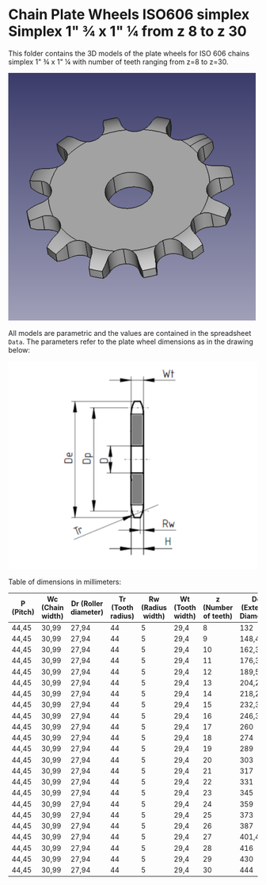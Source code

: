 # Chain Plate Wheels ISO606 simplex Simplex 1" ¾ x 1" ¼ from z 8 to z 30

This folder contains the 3D models of the plate wheels for ISO 606 chains simplex 1" ¾ x 1" ¼ with number of teeth ranging from z=8 to z=30.

![Image](screenshot.png "Plate Wheel Simplex")

All models are parametric and the values are contained in the spreadsheet `Data`.
The parameters refer to the plate wheel dimensions as in the drawing below:

![Drawing](drawing.png "Drawing")

Table of dimensions in millimeters:

P (Pitch)|Wc (Chain width)|Dr (Roller diameter)|Tr (Tooth radius)|Rw (Radius width)|Wt (Tooth width)|z (Number of teeth)|De (External Diameter)|Dp (Pitch diameter)|D (Hole diameter)|H (Total height)
---|---|---|---|---|---|---|---|---|---|---
44,45|30,99|27,94|44|5|29,4|8|132|116,15|20|29,4
44,45|30,99|27,94|44|5|29,4|9|148,4|129,96|20|29,4
44,45|30,99|27,94|44|5|29,4|10|162,3|143,85|20|29,4
44,45|30,99|27,94|44|5|29,4|11|176,3|157,77|25|29,4
44,45|30,99|27,94|44|5|29,4|12|189,5|171,74|25|29,4
44,45|30,99|27,94|44|5|29,4|13|204,2|185,74|25|29,4
44,45|30,99|27,94|44|5|29,4|14|218,2|199,76|25|29,4
44,45|30,99|27,94|44|5|29,4|15|232,3|213,79|25|29,4
44,45|30,99|27,94|44|5|29,4|16|246,3|227,84|30|29,4
44,45|30,99|27,94|44|5|29,4|17|260|241,91|30|29,4
44,45|30,99|27,94|44|5|29,4|18|274|255,98|30|29,4
44,45|30,99|27,94|44|5|29,4|19|289|270,06|30|29,4
44,45|30,99|27,94|44|5|29,4|20|303|284,15|30|29,4
44,45|30,99|27,94|44|5|29,4|21|317|298,24|30|29,4
44,45|30,99|27,94|44|5|29,4|22|331|312,34|30|29,4
44,45|30,99|27,94|44|5|29,4|23|345|326,44|30|29,4
44,45|30,99|27,94|44|5|29,4|24|359|340,55|30|29,4
44,45|30,99|27,94|44|5|29,4|25|373|354,66|30|29,4
44,45|30,99|27,94|44|5|29,4|26|387|368,77|30|29,4
44,45|30,99|27,94|44|5|29,4|27|401,4|382,88|30|29,4
44,45|30,99|27,94|44|5|29,4|28|416|397|30|29,4
44,45|30,99|27,94|44|5|29,4|29|430|411,12|30|29,4
44,45|30,99|27,94|44|5|29,4|30|444|425,24|30|29,4
